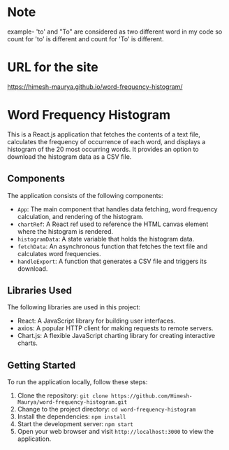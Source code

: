 # Note
example- 'to' and "To" are considered as two different word in my code so count for 'to' is different and count for 'To' is different.
# URL for the site
https://himesh-maurya.github.io/word-frequency-histogram/

# Word Frequency Histogram

This is a React.js application that fetches the contents of a text file, calculates the frequency of occurrence of each word, and displays a histogram of the 20 most occurring words. It provides an option to download the histogram data as a CSV file.

## Components

The application consists of the following components:

- `App`: The main component that handles data fetching, word frequency calculation, and rendering of the histogram.
- `chartRef`: A React ref used to reference the HTML canvas element where the histogram is rendered.
- `histogramData`: A state variable that holds the histogram data.
- `fetchData`: An asynchronous function that fetches the text file and calculates word frequencies.
- `handleExport`: A function that generates a CSV file and triggers its download.

## Libraries Used

The following libraries are used in this project:

- React: A JavaScript library for building user interfaces.
- axios: A popular HTTP client for making requests to remote servers.
- Chart.js: A flexible JavaScript charting library for creating interactive charts.

## Getting Started

To run the application locally, follow these steps:

1. Clone the repository: `git clone https://github.com/Himesh-Maurya/word-frequency-histogram.git`
2. Change to the project directory: `cd word-frequency-histogram`
3. Install the dependencies: `npm install` 
4. Start the development server: `npm start`
5. Open your web browser and visit `http://localhost:3000` to view the application.



